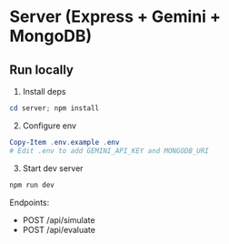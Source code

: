 # Server (Express + Gemini + MongoDB)

## Run locally
1. Install deps
```powershell
cd server; npm install
```
2. Configure env
```powershell
Copy-Item .env.example .env
# Edit .env to add GEMINI_API_KEY and MONGODB_URI
```
3. Start dev server
```powershell
npm run dev
```

Endpoints:
- POST /api/simulate
- POST /api/evaluate
